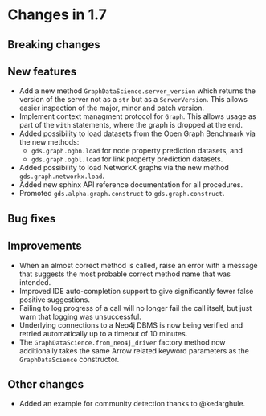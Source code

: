 # Changes in 1.7


## Breaking changes


## New features

* Add a new method `GraphDataScience.server_version` which returns the version of the server not as a `str` but as a `ServerVersion`. This allows easier inspection of the major, minor and patch version.
* Implement context managment protocol for `Graph`. This allows usage as part of the `with` statements, where the graph is dropped at the end.
* Added possibility to load datasets from the Open Graph Benchmark via the new methods:
	* `gds.graph.ogbn.load` for node property prediction datasets, and
	* `gds.graph.ogbl.load` for link property prediction datasets.
* Added possibility to load NetworkX graphs via the new method `gds.graph.networkx.load`.
* Added new sphinx API reference documentation for all procedures.
* Promoted `gds.alpha.graph.construct` to `gds.graph.construct`.

## Bug fixes


## Improvements

* When an almost correct method is called, raise an error with a message that suggests the most probable correct method name that was intended.
* Improved IDE auto-completion support to give significantly fewer false positive suggestions.
* Failing to log progress of a call will no longer fail the call itself, but just warn that logging was unsuccessful.
* Underlying connections to a Neo4j DBMS is now being verified and retried automatically up to a timeout of 10 minutes.
* The `GraphDataScience.from_neo4j_driver` factory method now additionally takes the same Arrow related keyword parameters as the `GraphDataScience` constructor.


## Other changes

* Added an example for community detection thanks to @kedarghule.
